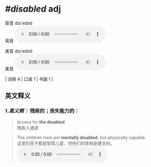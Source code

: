 # ***\#disabled*** adj
英音 dɪs'eɪbld  
英音
<audio src="./media/disabled-B.aac" controls="controls"></audio>

美音 dɪs'eɪbld  
美音
<audio src="./media/disabled .aac" controls="controls"></audio>



| 词频 4 | 口语 1 | 书面 1 |  

英文释义
---
### 1.*高义频：* **残疾的；丧失能力的：**  

 > access for **the disabled**   
 > 残疾人通道    

 > The children here are **mentally disabled**, but physically capable.   
 > 这里的孩子都是智障儿童，但他们的体格是健全的。    
<audio src="./media/disabled -1.aac" controls="controls"></audio>


